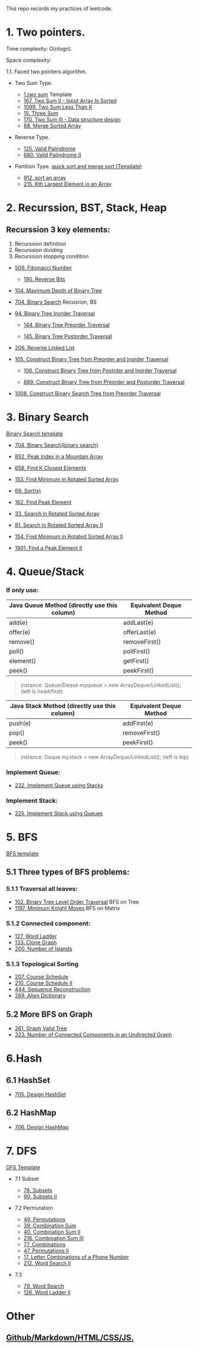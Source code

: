 This repo records my practices of leetcode.


# 1. Two pointers.

Time complexity: O(nlogn).

Space complexity: 

1.1. Faced two pointers algorithm.
  - Two Sum Type.
    -  [1.two sum](LC/1.two_sum.md) Template
    -  [167. Two Sum II - Input Array Is Sorted](LC/167.Two_Sum_II-Input_Array_Is_Sorted.md)
    -  [1099. Two Sum Less Than K](LC/1099.Two_Sum_Less_Than_K.md)
    -  [15. Three Sum](LC/15.Three_Sum.md)
    -  [170. Two Sum III - Data structure design](LC/170.Two_Sum_III-Data_structure_design.md)
    -  [88. Merge Sorted Array](LC/88.Merge_Sorted_Array.md)


  - Reverse Type. 
    - [125. Valid Palindrome](LC/125.Valid_Palindrome.md)
    - [680. Valid Palindrome II](LC/680.Valid_Palindrome_II.md)
  
  - Partition Type. [quick sort and merge sort (Template)](note/quick_sort_and_merge_sort.md)
    -  [912. sort an array](LC/912.sort_an_array.md)
    -   [215. Kth Largest Element in an Array](LC/215.Kth_Largest_Element_in_an_Array.md)


# 2. Recurssion, BST, Stack, Heap

## Recurssion 3 key elements:
1. Recurssion definition
2. Recurssion dividing
3. Recurssion stopping condition

- [509. Fibonacci Number](LC/509.Fibonacci_Number.md)


  - [190. Reverse Bits](LC/190.Reverse_Bits.md)

- [104. Maximum Depth of Binary Tree](LC/104.Maximum_Depth_of_Binary_Tree.md)

- [704. Binary Search](LC/704.Binary_Search.md) Recusrion, BS

- [94. Binary Tree Inorder Traversal](LC/94.Binary_Tree_Inorder_Traversal.md)

  - [144. Binary Tree Preorder Traversal](LC/144.Binary_Tree_Preorder_Traversal.md)

  - [145. Binary Tree Postorder Traversal](LC/145.Binary_Tree_Postorder_Traversal.md) 

- [206. Reverse Linked List](LC/206.Reverse_Linked_List.md)

- [105. Construct Binary Tree from Preorder and Inorder Traversal](LC/105.Construct_Binary_Tree_from_Preorder_and_Inorder_Traversal.md)

  - [106. Construct Binary Tree from Postrder and Inorder Traversal](LC/106.Construct_Binary_Tree_from_Postorder_and_Inorder_Traversal.md)


  - [889. Construct Binary Tree from Preorder and Postorder Traversal](LC/889.Construct_Binary_Tree_from_Preorder_and_Postorder_Traversal.md)
  
- [1008. Construct Binary Search Tree from Preorder Traversal](LC/1008.Construct_Binary_Search_Tree_from_Preorder_Traversal.md)

# 3. Binary Search

[Binary Search template](note/binary_search_template.md)

- [704. Binary Search(binary search)](LC/704.Binary_Search(binary).md)

- [852. Peak Index in a Mountain Array](LC/852.Peak_Index_in_a_Mountain_Array.md)

- [658. Find K Closest Elements](LC/658.Find_K_Closest_Elements.md)

- [153. Find Minimum in Rotated Sorted Array](LC/153.Find_Minimum_in_Rotated_Sorted_Array.md)

- [69. Sqrt(x)](LC/69.Sqrt(x).md)
  
- [162. Find Peak Element](LC/162._Find_Peak_Element.md)
  
- [33. Search in Rotated Sorted Array](LC/33.Search_in_Rotated_Sorted_Array.md)

- [81. Search in Rotated Sorted Array II](LC/81.Search_in_Rotated_Sorted_Array_II.md)

- [154. Find Minimum in Rotated Sorted Array II](LC/154.Find_Minimum_in_Rotated_Sorted_Array_II.md)

- [1901. Find a Peak Element II](LC/1901.Find_a_Peak_Element_II.md)





# 4. Queue/Stack

### If only use:
|Java Queue Method (directly use this column)|	Equivalent Deque Method|
|-|-|
|add(e)	|addLast(e)|
|offer(e)	|offerLast(e)|
|remove()	|removeFirst()|
|poll()	|pollFirst()|
|element()	|getFirst()|
|peek()	|peekFirst()|


> instance: Queue/Deque<E> myqueue = new ArrayDeque/LinkedList<E>(); (left is head/first)

|Java Stack Method (directly use this column)|	Equivalent Deque Method|
|-|-|
|push(e)	|addFirst(e)|
|pop()	|removeFirst()|
|peek()	|peekFirst()|


> instance: Deque<E> mystack = new ArrayDeque/LinkedList<E>(); (left is top)



### Implement Queue:

- [232. Implement Queue using Stacks](LC/232.Implement_Queue_using_Stacks.md)
  
### Implement Stack:
- [225. Implement Stack using Queues](LC/225.Implement_Stack_using_Queues.md)



# 5. BFS 
[BFS template](note/bfs.md)

## 5.1 Three types of BFS problems:
### 5.1.1 Traversal all leaves:
- [102. Binary Tree Level Order Traversal](LC/102.Binary_Tree_Level_Order_Traversal.md) BFS on Tree
- [1197. Minimum Knight Moves](LC/1197.Minimum_Knight_Moves.md) BFS on Matrix
  
### 5.1.2 Connected component:
- [127. Word Ladder](LC/127.Word_Ladder.md)
- [133. Clone Graph](LC/133.Clone_Graph.md)
- [200. Number of Islands](LC/200.Number_of_Islands.md)

### 5.1.3 Topological Sorting
- [207. Course Schedule](LC/207.Course_Schedule.md)
- [210. Course Schedule II](LC/210.Course_Schedule_II.md)
- [444. Sequence Reconstruction](LC/444.Sequence_Reconstruction.md)
- [269. Alien Dictionary](LC/269.Alien_Dictionary.md)
## 5.2 More BFS on Graph 
- [261. Graph Valid Tree](LC/261.Graph_Valid_Tree.md)
- [323. Number of Connected Components in an Undirected Graph](LC/323.Number_of_Connected_Components_in_an_Undirected_Graph.md)

# 6.Hash
## 6.1 HashSet
- [705. Design HashSet](LC/705.Design_HashSet.md)
## 6.2 HashMap
- [706. Design HashMap](LC/706.Design_HashMap.md)
  
# 7. DFS 
[DFS Template](note/dfs_template.md)
- 7.1 Subset
  - [78. Subsets](LC/78.Subsets.md)
  - [90. Subsets II](LC/90.Subsets_II.md)
  
- 7.2 Permutation
  - [46. Permutations](LC/46.Permutations.md)
  - [39. Combination Sum](LC/39.Combination_Sum.md)
  - [40. Combination Sum II](LC/40.Combination_Sum_II.md)
  - [216. Combination Sum III](LC/216.Combination_Sum_III.md)
  - [77. Combinations](LC/77.Combinations.md)
  - [47. Permutations II](LC/47.Permutations_II.md)
  - [17. Letter Combinations of a Phone Number](LC/17.Letter_Combinations_of_a_Phone_Number.md)
  - [212. Word Search II](LC/212.Word_Search_II.md)

- 7.3
  - [79. Word Search](LC/79.Word_Search.md)
  - [126. Word Ladder II](LC/126.Word_Ladder_II.md)
# Other
## [Github/Markdown/HTML/CSS/JS.](basic/)
